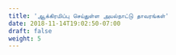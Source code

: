 ```yaml
---
title: 'ஆக்கிரமிப்பு செய்துள்ள அயல்நாட்டு தாவரங்கள்'
date: 2018-11-14T19:02:50-07:00
draft: false
weight: 5
---
```









































































